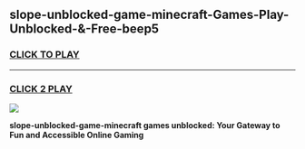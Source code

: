 
## slope-unblocked-game-minecraft-Games-Play-Unblocked-&-Free-beep5
<h3>
<a href="https://premium76.site?title=slope-unblocked-game-minecraft&ref=24A">CLICK TO PLAY</a></h3>
<hr>

<h3>
<a href="https://premium76.site?title=slope-unblocked-game-minecraft&ref=24A">CLICK 2 PLAY</a>
  
</h3>

<a href="https://premium76.site?title=slope-unblocked-game-minecraft&ref=24A"><img src="https://clearcache.store/games.png"></a>


**slope-unblocked-game-minecraft games unblocked: Your Gateway to Fun and Accessible Online Gaming**
